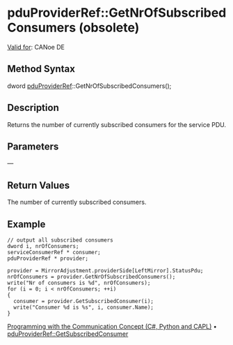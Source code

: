 # pduProviderRef::GetNrOfSubscribedConsumers (obsolete)

[Valid for](../../../Shared/FeatureAvailability.md): CANoe DE

## Method Syntax

dword [pduProviderRef](../Objects/CAPLfunctionPDUProviderRef.md)::GetNrOfSubscribedConsumers();

## Description

Returns the number of currently subscribed consumers for the service PDU.

## Parameters

—

## Return Values

The number of currently subscribed consumers.

## Example

```plaintext
// output all subscribed consumers
dword i, nrOfConsumers;
serviceConsumerRef * consumer;
pduProviderRef * provider;

provider = MirrorAdjustment.providerSide[LeftMirror].StatusPdu;
nrOfConsumers = provider.GetNrOfSubscribedConsumers();
write("Nr of consumers is %d", nrOfConsumers);
for (i = 0; i < nrOfConsumers; ++i)
{
  consumer = provider.GetSubscribedConsumer(i);
  write("Consumer %d is %s", i, consumer.Name);
}
```

[Programming with the Communication Concept (C#, Python and CAPL)](../../../CANoeCANalyzer/CommunicationConcept/Programming/CCP.md) • [pduProviderRef::GetSubscribedConsumer](CAPLfunctionPduProviderRefGetSubscribedConsumer.md)
